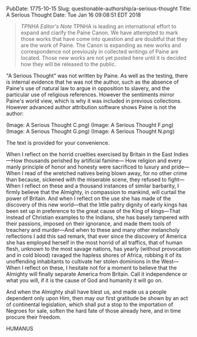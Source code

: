 PubDate: 1775-10-15
Slug: questionable-authorship/a-serious-thought
Title: A Serious Thought
Date: Tue Jan  16 09:08:51 EDT 2018


> *TPNHA Editor's Note*
> TPNHA is leading an international effort to expand and clarify the
> Paine Canon. We have attempted to mark those works that have come into
> question and are doubtful that they are the work of Paine. The Canon
> is expanding as new works and correspondence not previously in
> collected writings of Paine are located. Those new works are not yet
> posted here until it is decided how they will be released to the
> public.

"A Serious Thought" was not written by Paine. As well as the testing,
there is internal evidence that he was not the author, such as the absence of Paine's use of natural law to 
argue in opposition to slavery, and the particular use of religious references. However the sentiments mirror Paine's world view, which is why it was included in previous collections. However advanced author attribution software shows Paine is not the author:

(Image: A Serious Thought C.png)   (Image: A Serious Thought F.png)  (Image: A Serious Thought G.png) (Image: A Serious Thought N.png)

The text is provided for your convenience.

When I reflect on the horrid cruelties exercised by Britain in the
East Indies—How thousands perished by artificial famine— How religion
and every manly principle of honor and honesty were sacrificed to
luxury and pride—When I read of the wretched natives being blown away,
for no other crime than because, sickened with the miserable scene,
they refused to fight—When I reflect on these and a thousand instances
of similar barbarity, I firmly believe that the Almighty, in
compassion to mankind, will curtail the power of Britain. And when I
reflect on the use she has made of the discovery of this new
world—that the little paltry dignity of early kings has been set up in
preference to the great cause of the King of kings—That instead of
Christian examples to the Indians, she has basely tampered with their
passions, imposed on their ignorance, and made them tools of treachery
and murder—And when to these and many other melancholy reflections I
add this sad remark, that ever since the discovery of America she has
employed herself in the most horrid of all traffics, that of human
flesh, unknown to the most savage nations, has yearly (without
provocation and in cold blood) ravaged the hapless shores of Africa,
robbing it of its unoffending inhabitants to cultivate her stolen
dominions in the West— When I reflect on these, I hesitate not for a
moment to believe that the Almighty will finally separate America from
Britain. Call it independence or what you will, if it is the cause of
God and humanity it will go on.

And when the Almighty shall have blest us, and made us a people
dependent only upon Him, then may our first gratitude be shown by an
act of continental legislation, which shall put a stop to the
importation of Negroes for sale, soften the hard fate of those already
here, and in time procure their freedom.

HUMANUS
